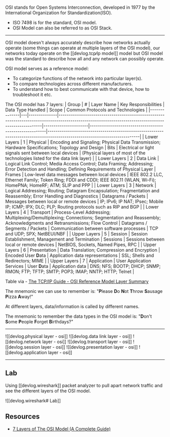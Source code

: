 
OSI stands for Open Systems Interconnection, developed in 1977 by the International Organization for Standardization(ISO).

- ISO 7498 is for the standard, OSI model.
- OSI Model can also be referred to as OSI Stack.

---

OSI model doesn't always accurately describe how networks actually operate (some things can operate at multiple layers of the OSI model), our networks today operate on the [[devlog.tcp⁄ip model]] model but OSI model was the standard to describe how all and any network can possibly operate.

OSI model serves as a reference model:

- To categorize functions of the network into particular layer(s).
- To compare technologies across different manufacturers.
- To understand how to best communicate with that device, how to troubleshoot it etc.

The OSI model has 7 layers:
| Group | # | Layer Name | Key Responsibilities | Data Type Handled | Scope | Common Protocols and Technologies |
|--------------|---|--------------|----------------------------------------------------------------------------------------------------------------------------------------------------|----------------------|--------------------------------------------------------|---------------------------------------------------------------------------------------------------------------------------|
| Lower Layers | 1 | Physical | Encoding and Signaling; Physical Data Transmission; Hardware Specifications; Topology and Design | Bits | Electrical or light signals sent between local devices | (Physical layers of most of the technologies listed for the data link layer) |
| Lower Layers | 2 | Data Link | Logical Link Control; Media Access Control; Data Framing; Addressing; Error Detection and Handling; Defining Requirements of Physical Layer | Frames | Low-level data messages between local devices | IEEE 802.2 LLC, Ethernet Family; Token Ring; FDDI and CDDI; IEEE 802.11 (WLAN, Wi-Fi); HomePNA; HomeRF; ATM; SLIP and PPP |
| Lower Layers | 3 | Network | Logical Addressing; Routing; Datagram Encapsulation; Fragmentation and Reassembly; Error Handling and Diagnostics | Datagrams / Packets | Messages between local or remote devices | IP; IPv6; IP NAT; IPsec; Mobile IP; ICMP; IPX; DLC; PLP; Routing protocols such as RIP and BGP |
| Lower Layers | 4 | Transport | Process-Level Addressing; Multiplexing/Demultiplexing; Connections; Segmentation and Reassembly; Acknowledgments and Retransmissions; Flow Control | Datagrams / Segments / Packets | Communication between software processes | TCP and UDP; SPX; NetBEUI/NBF |
| Upper Layers | 5 | Session | Session Establishment, Management and Termination | Sessions | Sessions between local or remote devices | NetBIOS, Sockets, Named Pipes, RPC |
| Upper Layers | 6 | Presentation | Data Translation; Compression and Encryption | Encoded User **D**ata | Application data representations | SSL; Shells and Redirectors; MIME |
| Upper Layers | 7 | Application | User Application Services | User **D**ata | Application data | DNS; NFS; BOOTP; DHCP; SNMP; RMON; FTP; TFTP; SMTP; POP3; IMAP; NNTP; HTTP; Telnet |

Table via - [The TCP/IP Guide - OSI Reference Model Layer Summary](http://www.tcpipguide.com/free/t_OSIReferenceModelLayerSummary.htm)

The mnemonic we can use to remember is: "**P**lease **D**o **N**ot **T**hrow **S**ausage **P**izza **A**way\!"

At different layers, data/information is called by different names.

The mnemonic to remember the data types in the OSI model is: "**D**on't **S**ome **P**eople **F**orget **B**irthdays?"

---

![[devlog.physical layer - osi]]
![[devlog.data link layer - osi]]
![[devlog.network layer - osi]]
![[devlog.transport layer - osi]]
![[devlog.session layer - osi]]
![[devlog.presentation layer - osi]]
![[devlog.application layer - osi]]

---

## Lab

Using [[devlog.wireshark]] packet analyzer to pull apart network traffic and see the different layers of the OSI model.

![[devlog.wireshark# Lab]]

## Resources

- [7 Layers of The OSI Model (A Complete Guide)](https://www.softwaretestinghelp.com/osi-model-layers/#1_Layer_1_8211_Physical_layer)
